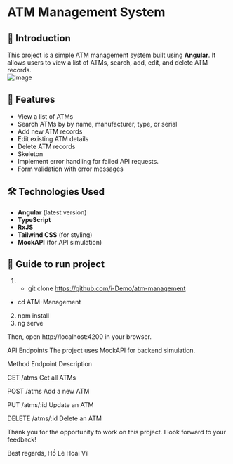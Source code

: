 # ATM Management System  

## 📝 Introduction  
This project is a simple ATM management system built using **Angular**. It allows users to view a list of ATMs, search, add, edit, and delete ATM records.  
![image](https://github.com/user-attachments/assets/032f38b6-18ef-4096-8d0e-bc15d632196c)

## 🚀 Features  
- View a list of ATMs  
- Search ATMs by by name, manufacturer, type, or serial  
- Add new ATM records  
- Edit existing ATM details  
- Delete ATM records 
- Skeleton
- Implement error handling for failed API requests.
- Form validation with error messages  

## 🛠️ Technologies Used  
- **Angular** (latest version)  
- **TypeScript**  
- **RxJS**  
- **Tailwind CSS** (for styling)  
- **MockAPI** (for API simulation)  

## 📂 Guide to run project
1. + git clone https://github.com/i-Demo/atm-management
 + cd ATM-Management
2. npm install
3. ng serve

Then, open http://localhost:4200 in your browser.

API Endpoints
The project uses MockAPI for backend simulation.

Method	Endpoint	Description

GET	/atms	Get all ATMs

POST	/atms	Add a new ATM

PUT	/atms/:id	Update an ATM

DELETE	/atms/:id	Delete an ATM

Thank you for the opportunity to work on this project. I look forward to your feedback!

Best regards,
Hồ Lê Hoài Vĩ
